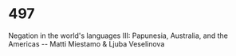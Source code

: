 # 497
Negation in the world's languages III: Papunesia, Australia, and the Americas -- Matti Miestamo &amp; Ljuba Veselinova

